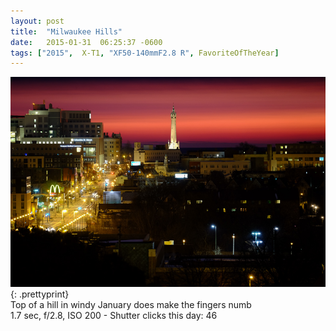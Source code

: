 ```yaml
---
layout: post
title:  "Milwaukee Hills"
date:   2015-01-31  06:25:37 -0600
tags: ["2015",  X-T1, "XF50-140mmF2.8 R", FavoriteOfTheYear]
---
```

![:title](/images/2015/2015_0131_DSCF2056.jpg)
{: .prettyprint}  
Top of a hill in windy January does make the fingers numb  
1.7 sec, f/2.8, ISO 200 - Shutter clicks this day: 46